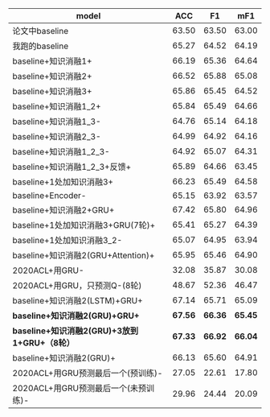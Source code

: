 |model|ACC|F1|mF1|
|----|----|----|----|
|论文中baseline|63.50|63.50|63.00|
|我跑的baseline|65.27|64.52|64.19|
|baseline+知识消融1+|66.19|65.36|64.64|
|baseline+知识消融2+|66.52|65.88|65.08|
|baseline+知识消融3+|65.86|65.45|64.52|
|baseline+知识消融1_2+|65.84|65.49|64.66|
|baseline+知识消融1_3-|64.76|65.14|64.18|
|baseline+知识消融2_3-|64.99|64.92|64.16|
|baseline+知识消融1_2_3-|64.92|65.07|64.31|
|baseline+知识消融1_2_3+反馈+|65.89|64.66|63.45|
|baseline+1处加知识消融3+|66.23|65.49|64.58|
|baseline+Encoder-|65.15|63.92|63.57|
|baseline+知识消融2+GRU+|67.42|65.80|64.96|
|baseline+1处加知识消融3+GRU(7轮)+|65.41|65.27|64.39|
|baseline+1处加知识消融3_2-|65.07|64.95|63.94|
|baseline+知识消融2(GRU+Attention)+|65.95|65.46|64.90|
|2020ACL+用GRU-|32.08|35.87|30.08|
|2020ACL+用GRU，只预测Q-(8轮)|48.67|52.36|46.47|
|baseline+知识消融2(LSTM)+GRU+|67.14|65.71|65.09|
|**baseline+知识消融2(GRU)+GRU+**|**67.56**|**66.36**|**65.45**|
|**baseline+知识消融2(GRU)+3放到1+GRU+（8轮）**|**67.33**|**66.92**|**66.04**|
|baseline+知识消融2(GRU)+|66.13|65.60|64.91|
|2020ACL+用GRU预测最后一个(预训练)-|27.05|22.61|17.80|
|2020ACL+用GRU预测最后一个(未预训练)-|29.96|24.44|20.09|

